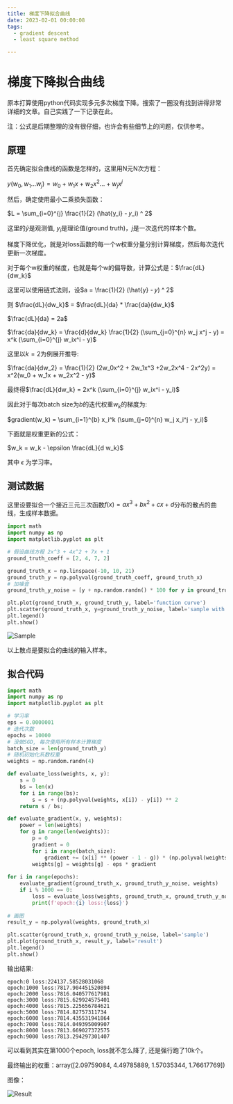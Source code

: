 ```yaml
---
title: 梯度下降拟合曲线
date: 2023-02-01 00:00:08
tags: 
  - gradient descent
  - least square method

---
```


# 梯度下降拟合曲线

原本打算使用python代码实现多元多次梯度下降。搜索了一圈没有找到讲得非常详细的文章。自己实践了一下记录在此。

注：公式是后期整理的没有很仔细，也许会有些细节上的问题，仅供参考。

## 原理

首先确定拟合曲线的函数是怎样的，这里用N元N次方程：

$y(w_0,w_1...w_j) = w_0 + w_1 x + w_2 x^2 ... + w_j x^j$

然后，确定使用最小二乘损失函数：

$L = \sum_{i=0}^{j} \frac{1}{2} (\hat{y_i} - 𝑦_i) ^ 2$

这里的$\hat{y}$是观测值, $y_i$是理论值(ground truth)，$j$是一次迭代的样本个数。

梯度下降优化，就是对loss函数的每一个w权重分量分别计算梯度，然后每次迭代更新一次梯度。

对于每个w权重的梯度，也就是每个w的偏导数，计算公式是：$\frac{dL}{dw_k}$

这里可以使用链式法则，设$a = \frac{1}{2} (\hat{y} - 𝑦) ^ 2$

则 $\frac{dL}{dw_k}$ = $\frac{dL}{da} * \frac{da}{dw_k}$

$\frac{dL}{da} = 2a$

$\frac{da}{dw_k} = \frac{d}{dw_k} \frac{1}{2} (\sum_{j=0}^{n} w_j x^j - y) = x^k (\sum_{i=0}^{j} w_ix^i - y)$

这里以$k = 2$为例展开推导:

$\frac{da}{dw_2} = \frac{1}{2} (2w_0x^2 + 2w_1x^3 +2w_2x^4 - 2x^2y) = x^2(w_0 + w_1x + w_2x^2 - y)$

最终得$\frac{dL}{dw_k} = 2x^k (\sum_{i=0}^{j} w_ix^i - y_i)$

因此对于每次batch size为$b$的迭代权重$w_k$的梯度为:

$gradient(w_k) = \sum_{i=1}^{b}  x_i^k (\sum_{j=0}^{n} w_j x_i^j - y_i)$

下面就是权重更新的公式：

$w_k = w_k - \epsilon \frac{dL}{d w_k}$

其中 $\epsilon$ 为学习率。

## 测试数据

这里设要拟合一个接近三元三次函数$f(x) = ax^3+bx^2+cx+d$分布的散点的曲线，生成样本数据。

```python
import math
import numpy as np
import matplotlib.pyplot as plt

# 假设曲线方程 2x^3 + 4x^2 + 7x + 1
ground_truth_coeff = [2, 4, 7, 2]

ground_truth_x = np.linspace(-10, 10, 21)
ground_truth_y = np.polyval(ground_truth_coeff, ground_truth_x)
# 加噪音
ground_truth_y_noise = [y + np.random.randn() * 100 for y in ground_truth_y]

plt.plot(ground_truth_x, ground_truth_y, label='function curve')
plt.scatter(ground_truth_x, y=ground_truth_y_noise, label='sample with noise')
plt.legend()
plt.show()
```

![Sample](/img/gd_sample.png)

以上散点是要拟合的曲线的输入样本。

## 拟合代码

```python
import math
import numpy as np
import matplotlib.pyplot as plt

# 学习率
eps = 0.0000001
# 迭代次数
epochs = 10000
# 没做SGD, 每次使用所有样本计算梯度
batch_size = len(ground_truth_y)
# 随机初始化系数权重
weights = np.random.randn(4)

def evaluate_loss(weights, x, y):
    s = 0
    bs = len(x)
    for i in range(bs):
        s = s + (np.polyval(weights, x[i]) - y[i]) ** 2
    return s / bs;

def evaluate_gradient(x, y, weights):
    power = len(weights)
    for g in range(len(weights)):
        p = 0
        gradient = 0
        for i in range(batch_size):
            gradient += (x[i] ** (power - 1 - g)) * (np.polyval(weights, x[i]) - y[i])
        weights[g] = weights[g] - eps * gradient
    
for i in range(epochs):
    evaluate_gradient(ground_truth_x, ground_truth_y_noise, weights)
    if i % 1000 == 0:
        loss = evaluate_loss(weights, ground_truth_x, ground_truth_y_noise)
        print(f'epoch:{i} loss:{loss}')
        
# 画图
result_y = np.polyval(weights, ground_truth_x)

plt.scatter(ground_truth_x, ground_truth_y_noise, label='sample')
plt.plot(ground_truth_x, result_y, label='result')
plt.legend()
plt.show()
```

输出结果:

```text
epoch:0 loss:224137.58528031068
epoch:1000 loss:7817.904451520894
epoch:2000 loss:7816.040577617981
epoch:3000 loss:7815.629924575401
epoch:4000 loss:7815.225656784621
epoch:5000 loss:7814.82757311734
epoch:6000 loss:7814.435531941864
epoch:7000 loss:7814.049395009907
epoch:8000 loss:7813.669027372575
epoch:9000 loss:7813.294297301407
```

可以看到其实在第1000个epoch, loss就不怎么降了, 还是强行跑了10k个。

最终输出的权重：array([2.09759084, 4.49785889, 1.57035344, 1.76617769])

图像：

![Result](/img/gd_curvefit.png)
